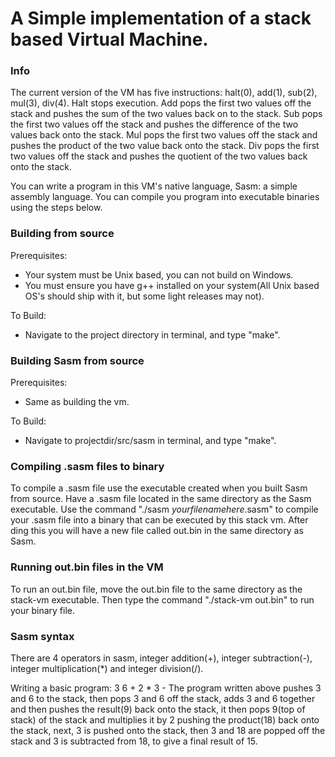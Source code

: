 # A Simple implementation of a stack based Virtual Machine.

### Info
The current version of the VM has five instructions: halt(0), add(1), sub(2), mul(3), div(4).
Halt stops execution.
Add pops the first two values off the stack and pushes the sum of the two values back on to the stack.
Sub pops the first two values off the stack and pushes the difference of the two values back onto the stack.
Mul pops the first two values off the stack and pushes the product of the two value back onto the stack.
Div pops the first two values off the stack and pushes the quotient of the two values back onto the stack.

You can write a program in this VM's native language, Sasm: a simple assembly language.
You can compile you program into executable binaries using the steps below.

### Building from source
Prerequisites:
- Your system must be Unix based, you can not build on Windows.
- You must ensure you have g++ installed on your system(All Unix based OS's should ship with it, but some light releases may not).

To Build:
- Navigate to the project directory in terminal, and type "make".

### Building Sasm from source
Prerequisites:
- Same as building the vm.

To Build:
- Navigate to projectdir/src/sasm in terminal, and type "make".

### Compiling .sasm files to binary 
To compile a .sasm file use the executable created when you built Sasm from source.
Have a .sasm file located in the same directory as the Sasm executable.
Use the command "./sasm *yourfilenamehere*.sasm" to compile your .sasm file into a binary that can be executed by this stack vm. After ding this you will have a new file called out.bin in the same directory as Sasm.

### Running out.bin files in the VM
To run an out.bin file, move the out.bin file to the same directory as the stack-vm executable. Then type the command "./stack-vm out.bin" to run your binary file.

### Sasm syntax
There are 4 operators in sasm, integer addition(+), integer subtraction(-), integer multiplication(*) and integer division(/). 

Writing a basic program:
3 6 + 2 * 3 -
The program written above pushes 3 and 6 to the stack, then pops 3 and 6 off the stack, adds 3 and 6 together and then pushes the result(9) back onto the stack, it then pops 9(top of stack) of the stack and multiplies it by 2 pushing the product(18) back onto the stack, next, 3 is pushed onto the stack, then 3 and 18 are popped off the stack and 3 is subtracted from 18, to give a final result of 15.
